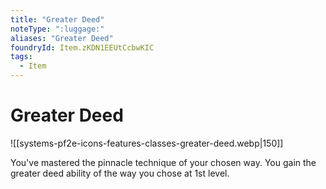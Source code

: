 ```yaml
---
title: "Greater Deed"
noteType: ":luggage:"
aliases: "Greater Deed"
foundryId: Item.zKDN1EEUtCcbwKIC
tags:
  - Item
---
```


# Greater Deed
![[systems-pf2e-icons-features-classes-greater-deed.webp|150]]

You've mastered the pinnacle technique of your chosen way. You gain the greater deed ability of the way you chose at 1st level.
